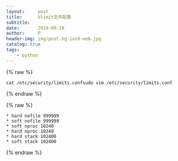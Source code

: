 ```yaml
---
layout:     post
title:      Ulimit文件配置
subtitle:   
date:       2019-09-19
author:     P
header-img: img/post-bg-ios9-web.jpg
catalog: true
tags:
    - python
---
```

{% raw %}
```
cat /etc/security/limits.confsudo vim /etc/security/limits.conf
```
{% endraw %}

{% raw %}
```
* hard nofile 999999
* soft nofile 999999
* soft nproc 10240
* hard nproc 10240
* hard stack 102400
* soft stack 102400
```
{% endraw %}
